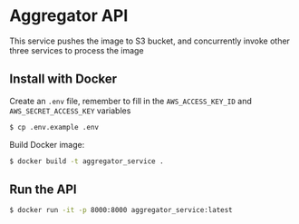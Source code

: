 # Aggregator API
This service pushes the image to S3 bucket, and concurrently invoke other three services to process the image
## Install with Docker
Create an `.env` file, remember to fill in the `AWS_ACCESS_KEY_ID` and `AWS_SECRET_ACCESS_KEY` variables
```bash
$ cp .env.example .env
```
Build Docker image:
```bash
$ docker build -t aggregator_service .
```

## Run the API
```bash
$ docker run -it -p 8000:8000 aggregator_service:latest
```

